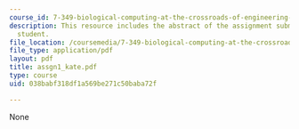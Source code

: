 ```yaml
---
course_id: 7-349-biological-computing-at-the-crossroads-of-engineering-and-science-spring-2005
description: This resource includes the abstract of the assignment submitted by the
  student.
file_location: /coursemedia/7-349-biological-computing-at-the-crossroads-of-engineering-and-science-spring-2005/038babf318df1a569be271c50baba72f_assgn1_kate.pdf
file_type: application/pdf
layout: pdf
title: assgn1_kate.pdf
type: course
uid: 038babf318df1a569be271c50baba72f

---
```

None